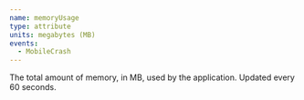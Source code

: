 ```yaml
---
name: memoryUsage
type: attribute
units: megabytes (MB)
events:
  - MobileCrash
---
```


The total amount of memory, in MB, used by the application. Updated every 60 seconds.
